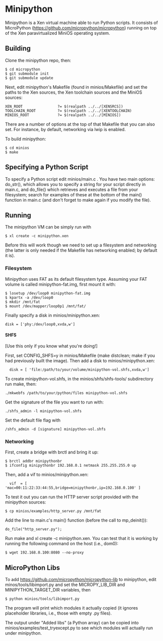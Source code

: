 # Minipython

Minipython is a Xen virtual machine able to run Python scripts. It consists of MicroPython (https://github.com/micropython/micropython) running on top of the Xen paravirtualized MiniOS operating system.

## Building

Clone the minipython repo, then:

	$ cd micropython
	$ git submodule init
	$ git submodule update

Next, edit minipython's Makefile (found in minios/Makefile) and set the paths to the Xen sources, the Xen toolchain sources and the MiniOS sources:

    XEN_ROOT                ?= $(realpath ../../[XENSRCS])
    TOOLCHAIN_ROOT          ?= $(realpath ../../[XENTOOLCHAIN)
    MINIOS_ROOT             ?= $(realpath ../../[MINIOS])

There are a number of options at the top of that Makefile that you can also set. For instance, by default, networking via lwip is enabled.

To build minipython:

    $ cd minios
    $ make

## Specifying a Python Script

To specify a Python script edit minios/main.c . You have two main options: do\_str(), which allows you to specify a string for your script directly in main.c, and do_file() which retrieves and executes a file from your filesystem; search for examples of these at the bottom of the main() function in main.c (and don't forget to make again if you modify the file).

## Running

The minipython VM can be simply run with

	$ xl create -c minipython.xen
	
Before this will work though we need to set up a filesystem and networking (the latter is only needed if the Makefile has networking enabled; by default it is). 

### Filesystem

Minipython uses FAT as its default filesystem type. Assuming your FAT volume is called minipython-fat.img, first mount it with:

	$ losetup /dev/loop0 minipython-fat.img
	$ kpartx -a /dev/loop0
	$ mkdir /mnt/fat
	$ mount /dev/mapper/loop0p1 /mnt/fat/

Finally specify a disk in minios/minipython.xen:


	disk = ['phy:/dev/loop0,xvda,w']


#### SHFS

[Use this only if you know what you're doing!]

First, set CONFIG_SHFS=y in minios/Makefile (make distclean; make if you had previously built the image). Then add a disk to minios/minipython.xen:

      disk = [ 'file:/path/to/your/volume/minipython-vol.shfs,xvda,w']

To create minipython-vol.shfs, in the minios/shfs/shfs-tools/ subdirectory run make, then:

    ./mkwebfs /path/to/your/python/files minipython-vol.shfs

Get the signature of the file you want to run with:

    ./shfs_admin -l minipython-vol.shfs

Set the default file flag with

    /shfs_admin -d [signature] minipython-vol.shfs



### Networking

First, create a bridge with brctl and bring it up:

	$ brctl addbr minipythonbr
	$ ifconfig minipythonbr 192.168.0.1 netmask 255.255.255.0 up

Then, add a vif to minios/minipython.xen: 

      vif  = [ 'mac=00:11:22:33:44:55,bridge=minipythonbr,ip=192.168.0.100' ]

To test it out you can run the HTTP server script provided with the minipython sources:

	$ cp minios/examples/http_server.py /mnt/fat

Add the line to main.c's main() function (before the call to mp_deinit()):

	do_file("http_server.py");
	
Run make and xl create -c minipython.xen. You can test that it is working by running the following command on the host (i.e., dom0):

	$ wget 192.168.0.100:8080 --no-proxy

## MicroPython Libs

To add https://github.com/micropython/micropython-lib to minipython, edit
minos/tools/libimport.py and set the MICROPY\_LIB\_DIR and MINIPYTHON\_TARGET\_DIR
variables, then

    $ python minios/tools/libimport.py

The program will print which modules it actually copied (it ignores
placeholder libraries, i.e., those with empty .py files). 

The output under "Added libs" (a Python array) can be copied into minios/examples/test_tryexcept.py to see which modules will actually run under minipython.